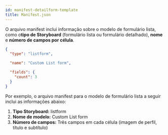 ```yaml
---
id: manifest-detailform-template
title: Manifest.json
---
```


O arquivo manifest inclui informação sobre o modelo de formulário lista, como o**tipo de Storyboard** (formulário lista ou formulário detalhado), **nome** e **número de campos por célula**.

```json
{
  "type": "listform",

  "name": "Custom List form",

  "fields": {
    "count": 3
  }
}

```

Por exemplo, o arquivo manifest para o modelo de formulário lista a seguir inclui as informações abaixo:

1. **Tipo Storyboard:** listform
2. **Nome de modelo:** Custom List form
3. **Número de campos:** Três campos em cada célula (imagem de perfil, título e subtítulo)
